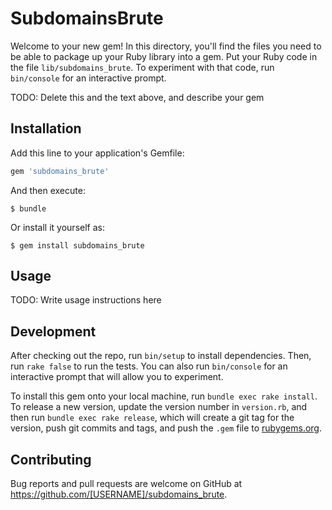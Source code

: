 # SubdomainsBrute

Welcome to your new gem! In this directory, you'll find the files you need to be able to package up your Ruby library into a gem. Put your Ruby code in the file `lib/subdomains_brute`. To experiment with that code, run `bin/console` for an interactive prompt.

TODO: Delete this and the text above, and describe your gem

## Installation

Add this line to your application's Gemfile:

```ruby
gem 'subdomains_brute'
```

And then execute:

    $ bundle

Or install it yourself as:

    $ gem install subdomains_brute

## Usage

TODO: Write usage instructions here

## Development

After checking out the repo, run `bin/setup` to install dependencies. Then, run `rake false` to run the tests. You can also run `bin/console` for an interactive prompt that will allow you to experiment.

To install this gem onto your local machine, run `bundle exec rake install`. To release a new version, update the version number in `version.rb`, and then run `bundle exec rake release`, which will create a git tag for the version, push git commits and tags, and push the `.gem` file to [rubygems.org](https://rubygems.org).

## Contributing

Bug reports and pull requests are welcome on GitHub at https://github.com/[USERNAME]/subdomains_brute.

